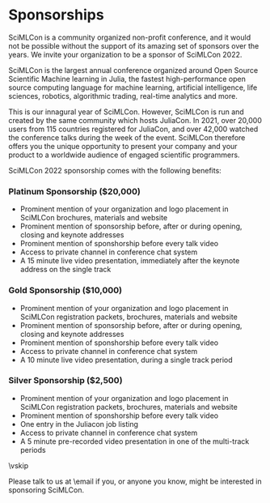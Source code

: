 
# Sponsorships
SciMLCon is a community organized non-profit conference, and it would not be possible without the support of its amazing set of sponsors over the years.
We invite your organization to be a sponsor of SciMLCon 2022.

SciMLCon is the largest annual conference organized around Open Source Scientific Machine learning in Julia, the fastest high-performance open source computing language for machine learning, artificial intelligence, life sciences, robotics, algorithmic trading, real-time analytics and more.

This is our innagural year of SciMLCon. However, SciMLCon is run and created by the same community which hosts JuliaCon.
In 2021, over 20,000 users from 115 countries registered for JuliaCon, and over 42,000 watched the conference talks during the week of the event.
SciMLCon therefore offers you the unique opportunity to present your company and your product to a worldwide audience of engaged scientific programmers.

SciMLCon 2022 sponsorship comes with the following benefits:

### Platinum Sponsorship (\$20,000)

* Prominent mention of your organization and logo placement in SciMLCon brochures, materials and website
* Prominent mention of sponsorship before, after or during opening, closing and keynote addresses
* Prominent mention of sponshorship before every talk video
* Access to private channel in conference chat system
* A 15 minute live video presentation, immediately after the keynote address on the single track

### Gold Sponsorship (\$10,000)

* Prominent mention of your organization and logo placement in SciMLCon registration packets, brochures, materials and website
* Prominent mention of sponsorship before, after or during opening, closing and keynote addresses
* Prominent mention of sponshorship before every talk video
* Access to private channel in conference chat system
* A 10 minute live video presentation, during a single track period

### Silver Sponsorship (\$2,500)

* Prominent mention of your organization and logo placement in SciMLCon registration packets, brochures, materials and website
* Prominent mention of sponshorship before every talk video
* One entry in the Juliacon job listing
* Access to private channel in conference chat system
* A 5 minute pre-recorded video presentation in one of the multi-track periods

\vskip

Please talk to us at \email if you, or anyone you know, might be interested in sponsoring SciMLCon.
